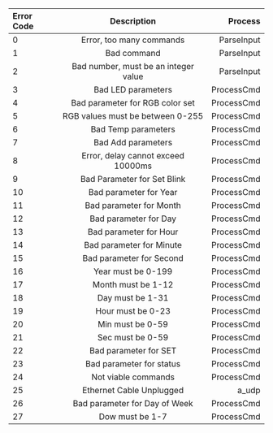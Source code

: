 | Error Code  | Description | Process       |
| :---        |    :----:   |          ---: |
| 0      | Error, too many commands       | ParseInput   |
| 1   | Bad command        | ParseInput      |
| 2   | Bad number, must be an integer value        | ParseInput      |
| 3   | Bad LED parameters        | ProcessCmd      |
| 4   | Bad parameter for RGB color set        | ProcessCmd      |
| 5   | RGB values must be between 0-255        | ProcessCmd      |
| 6   | Bad Temp parameters        | ProcessCmd      |
| 7   | Bad Add parameters        | ProcessCmd      |
| 8   | Error, delay cannot exceed 10000ms        | ProcessCmd      |
| 9   | Bad Parameter for Set Blink        | ProcessCmd      |
| 10   | Bad parameter for Year        | ProcessCmd      |
| 11   | Bad parameter for Month        | ProcessCmd      |
| 12   | Bad parameter for Day        | ProcessCmd      |
| 13   | Bad parameter for Hour        | ProcessCmd      |
| 14   | Bad parameter for Minute        | ProcessCmd      |
| 15  | Bad parameter for Second        | ProcessCmd      |
| 16   | Year must be 0-199        | ProcessCmd      |
| 17   | Month must be 1-12        | ProcessCmd      |
| 18   | Day must be 1-31        | ProcessCmd      |
| 19   | Hour must be 0-23        | ProcessCmd      |
| 20   | Min must be 0-59        | ProcessCmd       |
| 21   | Sec must be 0-59        | ProcessCmd |
| 22   | Bad parameter for SET        | ProcessCmd |
| 23   | Bad parameter for status        | ProcessCmd |
| 24   | Not viable commands        | ProcessCmd |
| 25   | Ethernet Cable Unplugged        | a_udp |
| 26   | Bad parameter for Day of Week        | ProcessCmd |
| 27   | Dow must be 1-7       | ProcessCmd |